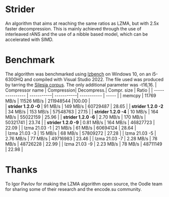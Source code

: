 # Strider
An algorithm that aims at reaching the same ratios as LZMA, but with 2.5x faster decompression. This is mainly achieved through the use of interleaved rANS and the use of a nibble based model, which can be accelerated with SIMD.
# Benchmark
The algorithm was benchmarked using [lzbench](https://github.com/inikep/lzbench) on Windows 10, on an i5-6300HQ and compiled with Visual Studio 2022. The file used was produced by tarring the [Silesia corpus](http://sun.aei.polsl.pl/~sdeor/index.php?page=silesia). The only additional parameter was -t16,16.
| Compressor name         | Compression| Decompress.| Compr. size | Ratio |
| ---------------         | -----------| -----------| ----------- | ----- | 
| memcpy                  | 11769 MB/s | 11526 MB/s |   211948544 |100.00 |  
| **strider 1.2.0 -0**    |    91 MB/s |   149 MB/s |    60729487 | 28.65 |
| **strider 1.2.0 -2**    |    34 MB/s |   153 MB/s |    57548763 | 27.15 |
| **strider 1.2.0 -4**    |    10 MB/s |   164 MB/s |    55022159 | 25.96 |
| **strider 1.2.0 -6**    |  2.70 MB/s |   170 MB/s |    50321741 | 23.74 |
| **strider 1.2.0 -9**    |  0.81 MB/s |   164 MB/s |    46827723 | 22.09 |
| lzma 21.03 -1           |    21 MB/s |    61 MB/s |    60694124 | 28.64 |  
| lzma 21.03 -3           |    15 MB/s |    68 MB/s |    57809272 | 27.28 |
| lzma 21.03 -5           |  2.76 MB/s |    77 MB/s |    49716983 | 23.46 |
| lzma 21.03 -7           |  2.28 MB/s |    78 MB/s |    48726228 | 22.99 |
| lzma 21.03 -9           |  2.23 MB/s |    78 MB/s |    48711149 | 22.98 |
# Thanks
To Igor Pavlov for making the LZMA algorithm open source, the Oodle team for sharing some of their research and the encode.su community.
